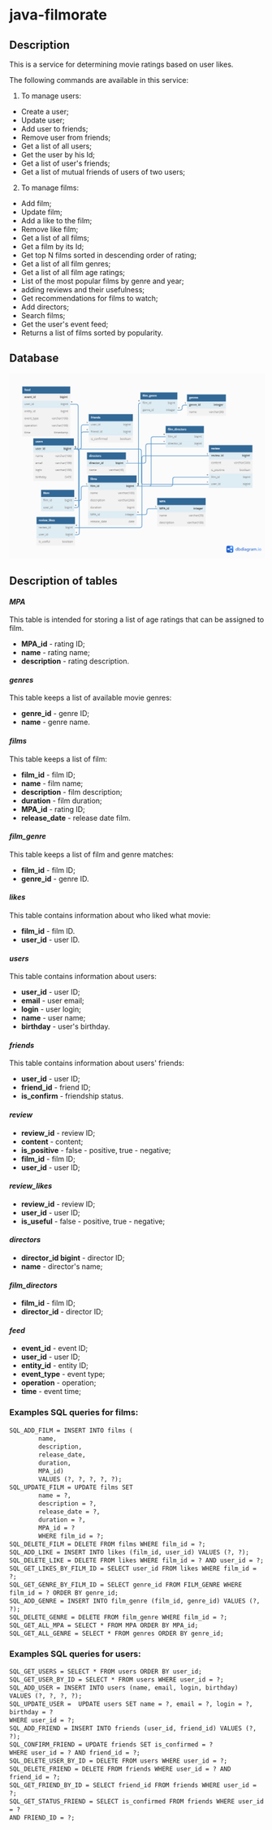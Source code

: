 # java-filmorate
## Description
 This is a service for determining movie ratings based on user likes.

The following commands are available in this service:
1. To manage users:
- Create a user;
- Update user;
- Add user to friends;
- Remove user from friends;
- Get a list of all users;
- Get the user by his Id;
- Get a list of user's friends;
- Get a list of mutual friends of users of two users;
2. To manage films:
- Add film;
- Update film;
- Add a like to the film;
- Remove like film;
- Get a list of all films;
- Get a film by its Id;
- Get top N films sorted in descending order of rating;
- Get a list of all film genres;
- Get a list of all film age ratings;
- List of the most popular films by genre and year;
- adding reviews and their usefulness;
- Get recommendations for films to watch;
- Add directors;
- Search films;
- Get the user's event feed;
- Returns a list of films sorted by popularity.

## Database

![ER-diagram DB](schema.png)

## Description of tables

#### *MPA*
This table is intended for storing a list of age ratings that can be assigned to film.

- **MPA_id** - rating ID;
- **name** - rating name;
- **description** - rating description.

#### *genres*
This table keeps a list of available movie genres:

- **genre_id** - genre ID;
- **name** - genre name.

#### *films*
This table keeps a list of film:

- **film_id** - film ID;
- **name** - film name;
- **description** - film description;
- **duration** - film duration;
- **MPA_id** - rating ID;
- **release_date** - release date film.

#### *film_genre*
This table keeps a list of film and genre matches:

- **film_id** - film ID;
- **genre_id** - genre ID.

#### *likes*
This table contains information about who liked what movie:

- **film_id** - film ID.
- **user_id** - user ID.

#### *users*
This table contains information about users:

- **user_id** - user ID;
- **email** - user email;
- **login** - user login;
- **name** - user name;
- **birthday** - user's birthday.

#### *friends*
This table contains information about users' friends:

- **user_id** - user ID;
- **friend_id** - friend ID;
- **is_confirm** - friendship status.

#### *review*
- **review_id** - review ID;
- **content** - content;
- **is_positive** - false - positive, true - negative;
- **film_id** - film ID;
- **user_id** - user ID;

#### *review_likes*
- **review_id** - review ID;
- **user_id** - user ID;
- **is_useful** - false - positive, true - negative;

#### *directors*
- **director_id bigint** - director ID;
- **name** - director's name;

#### *film_directors*
- **film_id** - film ID;
- **director_id** - director ID;

#### *feed*
- **event_id** - event ID;
- **user_id** - user ID;
- **entity_id** - entity ID;
- **event_type** - event type;
- **operation** - operation;
- **time** - event time;

### Examples SQL queries for films:

    SQL_ADD_FILM = INSERT INTO films (
            name,
            description,
            release_date,
            duration,
            MPA_id) 
            VALUES (?, ?, ?, ?, ?);
    SQL_UPDATE_FILM = UPDATE films SET
            name = ?,
            description = ?,
            release_date = ?,
            duration = ?,
            MPA_id = ?
            WHERE film_id = ?;
    SQL_DELETE_FILM = DELETE FROM films WHERE film_id = ?;
    SQL_ADD_LIKE = INSERT INTO likes (film_id, user_id) VALUES (?, ?);
    SQL_DELETE_LIKE = DELETE FROM likes WHERE film_id = ? AND user_id = ?;
    SQL_GET_LIKES_BY_FILM_ID = SELECT user_id FROM likes WHERE film_id = ?;
    SQL_GET_GENRE_BY_FILM_ID = SELECT genre_id FROM FILM_GENRE WHERE film_id = ? ORDER BY genre_id;
    SQL_ADD_GENRE = INSERT INTO film_genre (film_id, genre_id) VALUES (?, ?);
    SQL_DELETE_GENRE = DELETE FROM film_genre WHERE film_id = ?;
    SQL_GET_ALL_MPA = SELECT * FROM MPA ORDER BY MPA_id;
    SQL_GET_ALL_GENRE = SELECT * FROM genres ORDER BY genre_id;

### Examples SQL queries for users:
    SQL_GET_USERS = SELECT * FROM users ORDER BY user_id;
    SQL_GET_USER_BY_ID = SELECT * FROM users WHERE user_id = ?;
    SQL_ADD_USER = INSERT INTO users (name, email, login, birthday)
    VALUES (?, ?, ?, ?);
    SQL_UPDATE_USER =  UPDATE users SET name = ?, email = ?, login = ?,
    birthday = ?
    WHERE user_id = ?;
    SQL_ADD_FRIEND = INSERT INTO friends (user_id, friend_id) VALUES (?, ?);
    SQL_CONFIRM_FRIEND = UPDATE friends SET is_confirmed = ?
    WHERE user_id = ? AND friend_id = ?;
    SQL_DELETE_USER_BY_ID = DELETE FROM users WHERE user_id = ?;
    SQL_DELETE_FRIEND = DELETE FROM friends WHERE user_id = ? AND friend_id = ?;
    SQL_GET_FRIEND_BY_ID = SELECT friend_id FROM friends WHERE user_id = ?;
    SQL_GET_STATUS_FRIEND = SELECT is_confirmed FROM friends WHERE user_id = ?
    AND FRIEND_ID = ?;